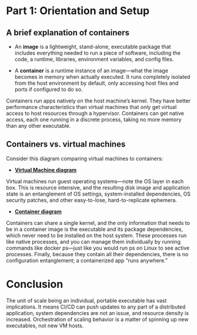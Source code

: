# Part 1: Orientation and Setup

## A brief explanation of containers
   - An **image** is a lightweight, stand-alone, executable package that includes everything needed to run a piece of software, including the code, a runtime, libraries, environment variables, and config files.


   - A **container** is a runtime instance of an image—what the image becomes in memory when actually executed. It runs completely isolated from the host environment by default, only accessing host files and ports if configured to do so.


 Containers run apps natively on the host machine’s kernel. They have better performance characteristics than virtual machines that only get virtual access to host resources through a hypervisor. Containers can get native access, each one running in a discrete process, taking no more memory than any other executable.

## Containers vs. virtual machines
Consider this diagram comparing virtual machines to containers:

- [**Virtual Machine diagram**](https://www.docker.com/sites/default/files/Container%402x.png)

Virtual machines run guest operating systems—note the OS layer in each box. This is resource intensive, and the resulting disk image and application state is an entanglement of OS settings, system-installed dependencies, OS security patches, and other easy-to-lose, hard-to-replicate ephemera.

- [**Container diagram**](https://www.docker.com/sites/default/files/Container%402x.png)

Containers can share a single kernel, and the only information that needs to be in a container image is the executable and its package dependencies, which never need to be installed on the host system. These processes run like native processes, and you can manage them individually by running commands like docker ps—just like you would run ps on Linux to see active processes. Finally, because they contain all their dependencies, there is no configuration entanglement; a containerized app “runs anywhere.”

# Conclusion
The unit of scale being an individual, portable executable has vast implications. It means CI/CD can push updates to any part of a distributed application, system dependencies are not an issue, and resource density is increased. Orchestration of scaling behavior is a matter of spinning up new executables, not new VM hosts.
